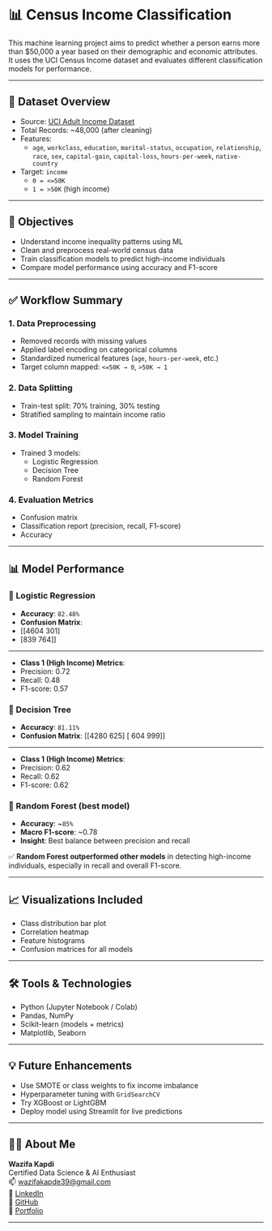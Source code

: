 # 📊 Census Income Classification

This machine learning project aims to predict whether a person earns more than $50,000 a year based on their demographic and economic attributes. It uses the UCI Census Income dataset and evaluates different classification models for performance.

---

## 📁 Dataset Overview

- Source: [UCI Adult Income Dataset](https://archive.ics.uci.edu/ml/datasets/adult)
- Total Records: ~48,000 (after cleaning)
- Features:
  - `age`, `workclass`, `education`, `marital-status`, `occupation`, `relationship`, `race`, `sex`, `capital-gain`, `capital-loss`, `hours-per-week`, `native-country`
- Target: `income`
  - `0 = <=50K`
  - `1 = >50K` (high income)

---

## 🎯 Objectives

- Understand income inequality patterns using ML
- Clean and preprocess real-world census data
- Train classification models to predict high-income individuals
- Compare model performance using accuracy and F1-score

---

## ✅ Workflow Summary

### 1. Data Preprocessing
- Removed records with missing values
- Applied label encoding on categorical columns
- Standardized numerical features (`age`, `hours-per-week`, etc.)
- Target column mapped: `<=50K → 0`, `>50K → 1`

### 2. Data Splitting
- Train-test split: 70% training, 30% testing
- Stratified sampling to maintain income ratio

### 3. Model Training
- Trained 3 models:
  - Logistic Regression
  - Decision Tree
  - Random Forest

### 4. Evaluation Metrics
- Confusion matrix
- Classification report (precision, recall, F1-score)
- Accuracy

---

## 📊 Model Performance

### 🔹 Logistic Regression
- **Accuracy**: `82.48%`
- **Confusion Matrix**:
- [[4604 301]
- [839 764]]

- ---

- **Class 1 (High Income) Metrics**:
- Precision: 0.72
- Recall: 0.48
- F1-score: 0.57

### 🔹 Decision Tree
- **Accuracy**: `81.11%`
- **Confusion Matrix**:
[[4280 625]
[ 604 999]]

---
- **Class 1 (High Income) Metrics**:
- Precision: 0.62
- Recall: 0.62
- F1-score: 0.62

### 🔹 Random Forest (best model)
- **Accuracy**: ~`85%`
- **Macro F1-score**: ~0.78
- **Insight**: Best balance between precision and recall

✅ **Random Forest outperformed other models** in detecting high-income individuals, especially in recall and overall F1-score.

---

## 📈 Visualizations Included

- Class distribution bar plot
- Correlation heatmap
- Feature histograms
- Confusion matrices for all models

---

## 🛠 Tools & Technologies

- Python (Jupyter Notebook / Colab)
- Pandas, NumPy
- Scikit-learn (models + metrics)
- Matplotlib, Seaborn

---

## 💡 Future Enhancements

- Use SMOTE or class weights to fix income imbalance
- Hyperparameter tuning with `GridSearchCV`
- Try XGBoost or LightGBM
- Deploy model using Streamlit for live predictions

---

## 🙋‍♀️ About Me

**Wazifa Kapdi**  
Certified Data Science & AI Enthusiast  
📫 [wazifakapde39@gmail.com](mailto:wazifakapde39@gmail.com)  
🔗 [LinkedIn](https://linkedin.com/in/wazifa-kapdi)  
🔗 [GitHub](https://github.com/Wazifak)  
🔗 [Portfolio](https://datascienceportfol.io/wazifakapde39)

---
